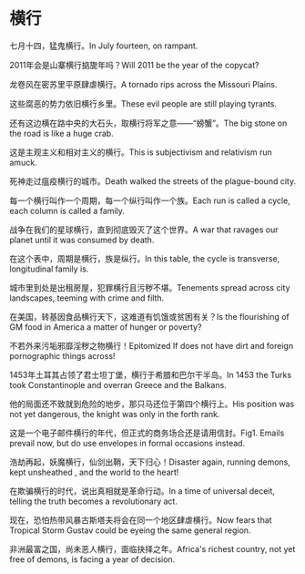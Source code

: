 # 横行

<p><span class="chinese">七月十四，猛鬼横行。</span><span class="english">In July fourteen, on rampant.</span></p>

<p><span class="chinese">2011年会是山寨横行掂旎年吗？</span><span class="english">Will 2011 be the year of the copycat?</span></p>

<p><span class="chinese">龙卷风在密苏里平原肆虐横行。</span><span class="english">A tornado rips across the Missouri Plains.</span></p>

<p><span class="chinese">这些腐恶的势力依旧横行乡里。</span><span class="english">These evil people are still playing tyrants.</span></p>

<p><span class="chinese">还有这边横在路中央的大石头，取横行将军之意——“螃蟹”。</span><span class="english">The big stone on the road is like a huge crab.</span></p>

<p><span class="chinese">这是主观主义和相对主义的横行。</span><span class="english">This is subjectivism and relativism run amuck.</span></p>

<p><span class="chinese">死神走过瘟疫横行的城市。</span><span class="english">Death walked the streets of the plague-bound city.</span></p>

<p><span class="chinese">每一个横行叫作一个周期，每一个纵行叫作一个族。</span><span class="english">Each run is called a cycle, each column is called a family.</span></p>

<p><span class="chinese">战争在我们的星球横行，直到彻底毁灭了这个世界。</span><span class="english">A war that ravages our planet until it was consumed by death.</span></p>

<p><span class="chinese">在这个表中，周期是横行，族是纵行。</span><span class="english">In this table, the cycle is transverse, longitudinal family is.</span></p>

<p><span class="chinese">城市里到处是出租房屋，犯罪横行且污秽不堪。</span><span class="english">Tenements spread across city landscapes, teeming with crime and filth.</span></p>

<p><span class="chinese">在美国，转基因食品横行天下，这难道有饥饿或贫困有关？</span><span class="english">Is the flourishing of GM food in America a matter of hunger or poverty?</span></p>

<p><span class="chinese">不若外来污垢邪靡淫秽之物横行！</span><span class="english">Epitomized If does not have dirt and foreign pornographic things across!</span></p>

<p><span class="chinese">1453年土耳其占领了君士坦丁堡，横行于希腊和巴尔干半岛。</span><span class="english">In 1453 the Turks took Constantinople and overran Greece and the Balkans.</span></p>

<p><span class="chinese">他的局面还不致就到危险的地步，那只马还位于第四个横行上。</span><span class="english">His position was not yet dangerous, the knight was only in the forth rank.</span></p>

<p><span class="chinese">这是一个电子邮件横行的年代，但正式的商务场合还是请用信封。</span><span class="english">Fig1. Emails prevail now, but do use envelopes in formal occasions instead.</span></p>

<p><span class="chinese">浩劫再起，妖魔横行，仙剑出鞘，天下归心！</span><span class="english">Disaster again, running demons, kept unsheathed , and the world to the heart!</span></p>

<p><span class="chinese">在欺骗横行的时代，说出真相就是革命行动。</span><span class="english">In a time of universal deceit, telling the truth becomes a revolutionary act.</span></p>

<p><span class="chinese">现在，恐怕热带风暴古斯塔夫将会在同一个地区肆虐横行。</span><span class="english">Now fears that Tropical Storm Gustav could be eyeing the same general region.</span></p>

<p><span class="chinese">非洲最富之国，尚未恶人横行，面临抉择之年。</span><span class="english">Africa's richest country, not yet free of demons, is facing a year of decision.</span></p>

